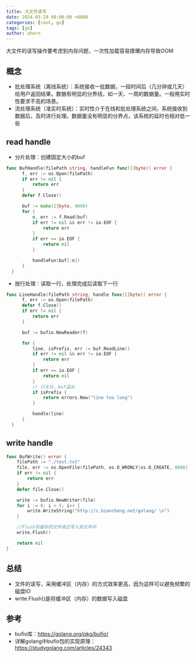 ```yaml
---
title: 大文件读写
date: 2024-03-29 00:00:00 +0800
categories: [root, go]
tags: [go]
author: ahern
---
```


大文件的读写操作要考虑到内存问题，一次性加载容易撑爆内存导致OOM

## 概念

- 批处理系统（离线系统）：系统接收一批数据，一段时间后（几分钟或几天）给用户返回结果。数据有明显的分界线，如一天、一周的数据量。一般用实时性要求不高的场景。
- 流处理系统（准实时系统）：实时性介于在线和批处理系统之间，系统接收到数据后，及时进行处理。数据量没有明显的分界点，该系统的延时也相对低一些

## read handle

- 分片处理：创建固定大小的buf

```go
func BufHandle(filePath string, handleFun func([]byte)) error {
      f, err := os.Open(filePath)
      if err != nil {
          return err
      }
      defer f.Close()

      buf := make([]byte, 4096)
      for {
          n, err := f.Read(buf)
          if err != nil && err != io.EOF {
              return err
          }
          if err == io.EOF {
              return nil
          }

          handleFun(buf[:n])
      }
  }
```

- 按行处理：读取一行，处理完成后读取下一行

```go
func LineHandle(filePath string, handle func([]byte)) error {
      f, err := os.Open(filePath)
      defer f.Close()
      if err != nil {
          return err
      }

      buf := bufio.NewReader(f)

      for {
          line, isPrefix, err := buf.ReadLine()
          if err != nil && err != io.EOF {
              return err
          }
          if err == io.EOF {
              return nil
          }
          // 行太长，buf溢出
          if isPrefix {
              return errors.New("line too long")
          }

          handle(line)
      }
  }
```

## write handle

```go
func BufWrite() error {
    filePath := "./test.txt"
    file, err := os.OpenFile(filePath, os.O_WRONLY|os.O_CREATE, 0666)
    if err != nil {
        return err
    }
    defer file.Close()

    write := bufio.NewWriter(file)
    for i := 0; i < 5; i++ {
        write.WriteString("http://c.biancheng.net/golang/ \n")
    }

    //Flush将缓存的文件真正写入到文件中
    write.Flush()

    return nil
}
```

## 总结

- 文件的读写，采用缓冲区（内存）的方式效率更高，因为这样可以避免频繁的磁盘IO
- write.Flush()是将缓冲区（内存）的数据写入磁盘

## 参考

- bufio库：https://golang.org/pkg/bufio/
- 详解golang中bufio包的实现原理：https://studygolang.com/articles/24343
